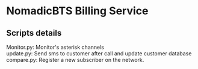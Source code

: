 # NomadicBTS Billing Service

## Scripts details

Monitor.py: Monitor's asterisk channels  
update.py: Send sms to customer after call and update customer database  
compare.py: Register a new subscriber on the network.
